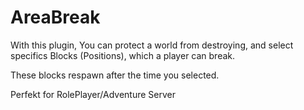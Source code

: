 # AreaBreak

With this plugin,
You can protect a world from destroying,
and select specifics Blocks (Positions),
which a player can break.

These blocks respawn after the time you selected.
 

Perfekt for RolePlayer/Adventure Server
